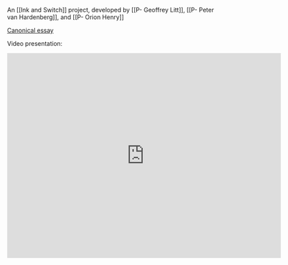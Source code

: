 An [[Ink and Switch]] project, developed by [[P- Geoffrey Litt]], [[P- Peter van Hardenberg]], and [[P- Orion Henry]]

[Canonical essay](https://www.inkandswitch.com/cambria/)

Video presentation:

<iframe src="https://archive.org/embed/hytradboi2022" width="640" height="480" frameborder="0" webkitallowfullscreen="true" mozallowfullscreen="true" allowfullscreen></iframe>